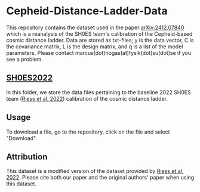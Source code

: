# Cepheid-Distance-Ladder-Data
This repository contains the dataset used in the paper [arXiv:2412.07840](https://arxiv.org/abs/2412.07840) which is a reanalysis of the SH0ES team's calibration of the Cepheid-based cosmic distance ladder. Data are stored as txt-files; y is the data vector, C is the covariance matrix, L is the design matrix, and q is a list of the model parameters. Please contact marcus(dot)hogas(at)fysik(dot)su(dot)se if you see a problem.

## [SH0ES2022](SH0ES2022/)
In this folder, we store the data files pertaining to the baseline 2022 SH0ES team ([Riess et al. 2022](https://iopscience.iop.org/article/10.3847/2041-8213/ac5c5b)) calibration of the cosmic distance ladder.

## Usage
To download a file, go to the repository, click on the file and select "Download".

## Attribution
This dataset is a modified version of the dataset provided by [Riess et al. 2022](https://iopscience.iop.org/article/10.3847/2041-8213/ac5c5b). 
Please cite both our paper and the original authors' paper when using this dataset.
